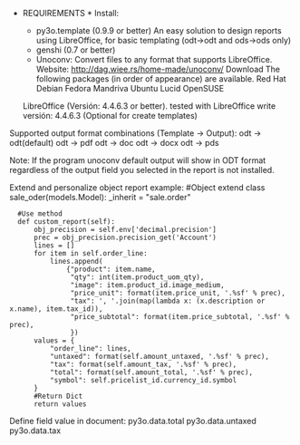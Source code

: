 * REQUIREMENTS *
  Install:
    - py3o.template (0.9.9 or better) An easy solution to design reports using LibreOffice, for basic templating (odt->odt and ods->ods only)
    - genshi (0.7 or better)
    - Unoconv: Convert files to any format that supports LibreOffice. Website: http://dag.wiee.rs/home-made/unoconv/
      Download
      The following packages (in order of appearance) are available.
        Red Hat 
        Debian
        Fedora
        Mandriva
        Ubuntu Lucid
        OpenSUSE


  LibreOffice (Versión: 4.4.6.3 or better). tested with LibreOffice write versión: 4.4.6.3 (Optional for create templates)


Supported output format combinations (Template -> Output):
  odt -> odt(default) odt -> pdf odt -> doc odt -> docx odt -> pds

Note:
  If the program unoconv default output will show in ODT format regardless of the output field you selected in the report is not installed.

Extend and personalize object report example:
  #Object extend
  class sale_oder(models.Model):
      _inherit = "sale.order"

      #Use method
      def custom_report(self):
          obj_precision = self.env['decimal.precision']
          prec = obj_precision.precision_get('Account')
          lines = []
          for item in self.order_line:
              lines.append(
                  {"product": item.name,
                   "qty": int(item.product_uom_qty),
                   "image": item.product_id.image_medium,
                   "price_unit": format(item.price_unit, '.%sf' % prec),
                   "tax": ', '.join(map(lambda x: (x.description or x.name), item.tax_id)),
                   "price_subtotal": format(item.price_subtotal, '.%sf' % prec),
                   })
          values = {
              "order_line": lines,
              "untaxed": format(self.amount_untaxed, '.%sf' % prec),
              "tax": format(self.amount_tax, '.%sf' % prec),
              "total": format(self.amount_total, '.%sf' % prec),
              "symbol": self.pricelist_id.currency_id.symbol
          }
          #Return Dict
          return values

Define field value in document:
  py3o.data.total
  py3o.data.untaxed
  py3o.data.tax

